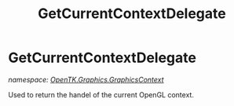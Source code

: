 ﻿---
title: GetCurrentContextDelegate
---

# GetCurrentContextDelegate
_namespace: [OpenTK.Graphics.GraphicsContext](N-OpenTK.Graphics.GraphicsContext.html)_

Used to return the handel of the current OpenGL context.




